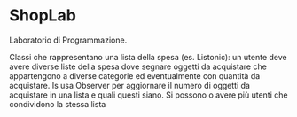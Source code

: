 # ShopLab

Laboratorio di Programmazione.

Classi che rappresentano una lista della spesa (es. Listonic): un utente deve avere diverse liste della spesa dove segnare oggetti da acquistare che appartengono a diverse categorie ed eventualmente con quantità da acquistare. Is usa Observer per aggiornare il numero di oggetti da acquistare in una lista e quali questi siano. Si possono o avere più utenti che condividono la stessa lista
